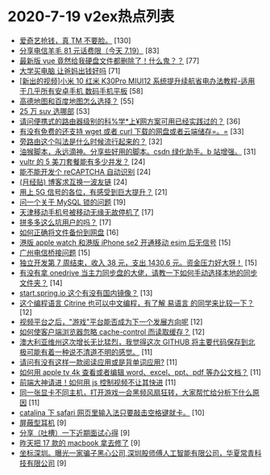 # 2020-7-19 v2ex热点列表

+ [爱奇艺抢钱，真 TM 不要脸。](https://www.v2ex.com/t/691281#reply130) [130]
+ [分享电信羊毛 81 元话费限（今天 7.19）](https://www.v2ex.com/t/691257#reply83) [83]
+ [最新版 vue 竟然给我硬盘文件都删除了！什么鬼？？](https://www.v2ex.com/t/691339#reply77) [77]
+ [大学买电脑 让爸妈出钱好吗](https://www.v2ex.com/t/691356#reply71) [71]
+ [[新出的视频]小米 10 红米 K30Pro MIUI12 系统提升续航省电办法教程-适用于几乎所有安卓手机 数码手机平板](https://www.v2ex.com/t/691261#reply58) [58]
+ [高德地图和百度地图怎么选择？](https://www.v2ex.com/t/691278#reply55) [55]
+ [25 万 suv 选哪部](https://www.v2ex.com/t/691267#reply53) [53]
+ [请问便携式的路由器级别的科%学*上¥网方案可用已经实践过的？](https://www.v2ex.com/t/691352#reply36) [36]
+ [有没有免费的还支持 wget 或者 curl 下载的网盘或者云端储存=。=](https://www.v2ex.com/t/691334#reply33) [33]
+ [旁路由这个叫法是什么时候流行起来的？](https://www.v2ex.com/t/691392#reply32) [32]
+ [油猴脚本，永远滴神。分享些好用的脚本。csdn 绿化助手。b 站增强。](https://www.v2ex.com/t/691295#reply31) [31]
+ [vultr 的 5 美刀套餐能有多少并发？](https://www.v2ex.com/t/691280#reply24) [24]
+ [能不能开发个 reCAPTCHA 自动识别](https://www.v2ex.com/t/691286#reply24) [24]
+ [(月经贴) 博客求互换一波友链](https://www.v2ex.com/t/691291#reply24) [24]
+ [用上 5G 信号的各位，有感受到巨大提升？](https://www.v2ex.com/t/691302#reply21) [21]
+ [问一个关于 MySQL 锁的问题](https://www.v2ex.com/t/691260#reply19) [19]
+ [天津移动手机号被移动无缘无故停机了](https://www.v2ex.com/t/691262#reply17) [17]
+ [拼多多这么坑用户的吗？](https://www.v2ex.com/t/691337#reply17) [17]
+ [如何正确将文件备份到网盘](https://www.v2ex.com/t/691314#reply16) [16]
+ [港版 apple watch 和港版 iPhone se2 开通移动 esim 后无信号](https://www.v2ex.com/t/691276#reply15) [15]
+ [广州电信桥接问题](https://www.v2ex.com/t/691279#reply15) [15]
+ [独立开发第 7 周结束，收入 38 元，支出 1430.6 元。资金压力好大呀！](https://www.v2ex.com/t/691378#reply15) [15]
+ [有没有拿 onedrive 当主力同步盘的大佬，请教一下如何手动选择本地的同步文件夹？](https://www.v2ex.com/t/691368#reply14) [14]
+ [start.spring.io 这个有没有国内镜像？](https://www.v2ex.com/t/691277#reply13) [13]
+ [这个编程语言 Citrine 也可以中文编程，有了解 易语言 的同学来比较一下？](https://www.v2ex.com/t/691263#reply12) [12]
+ [视频平台之后，"游戏"平台能否成为下一个发展方向呢](https://www.v2ex.com/t/691325#reply12) [12]
+ [如何使客户端浏览器忽略 cache-control 而读取缓存？](https://www.v2ex.com/t/691390#reply12) [12]
+ [澳大利亚维州这次增长无比猛烈，我觉得这次 GITHUB 将主要代码保存到北极可能有着一种说不清道不明的感觉。](https://www.v2ex.com/t/691266#reply11) [11]
+ [请问有没有这样一款阅读应用或是背单词应用?](https://www.v2ex.com/t/691287#reply11) [11]
+ [如何用 apple tv 4k 查看或者编辑 word、excel、ppt、pdf 等办公文档？](https://www.v2ex.com/t/691328#reply11) [11]
+ [前端大神请进！如何用 js 控制视频不让其快进](https://www.v2ex.com/t/691341#reply11) [11]
+ [同一张显卡不同主机，打开游戏一会黑频风扇狂转，大家帮忙给分析下什么原因](https://www.v2ex.com/t/691383#reply11) [11]
+ [catalina 下 safari 网页里输入法只要敲击空格键就卡。](https://www.v2ex.com/t/691319#reply10) [10]
+ [屏蔽型耳机](https://www.v2ex.com/t/691258#reply9) [9]
+ [分享（吐槽）一下近期面试心得](https://www.v2ex.com/t/691259#reply9) [9]
+ [昨天把 17 款的 macbook 拿去修了](https://www.v2ex.com/t/691274#reply9) [9]
+ [坐标深圳。曝光一家骗子黑心公司,深圳股师傅人工智能有限公司，华夏常青科技有限公司](https://www.v2ex.com/t/691296#reply9) [9]
